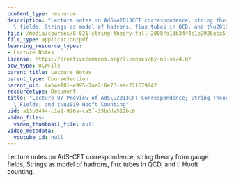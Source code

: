 ```yaml
---
content_type: resource
description: "Lecture notes on AdS\u2013CFT correspondence, string theory from gauge\
  \ fields, Strings as model of hadrons, flux tubes in QCD, and t\u2019 Hooft counting."
file: /media/courses/8-821-string-theory-fall-2008/a13b3444c1e2926aca5f25bdda522bc6_lecture07.pdf
file_type: application/pdf
learning_resource_types:
- Lecture Notes
license: https://creativecommons.org/licenses/by-nc-sa/4.0/
ocw_type: OCWFile
parent_title: Lecture Notes
parent_type: CourseSection
parent_uid: 4ab4ef81-e995-7ae2-8e73-eec271679242
resourcetype: Document
title: "Lecture 07 Preview of AdS\u2013CFT Correspondence; String Theory from Gauge\
  \ Fields; and t\u2019 Hooft Counting"
uid: a13b3444-c1e2-926a-ca5f-25bdda522bc6
video_files:
  video_thumbnail_file: null
video_metadata:
  youtube_id: null
---
```

Lecture notes on AdS–CFT correspondence, string theory from gauge fields, Strings as model of hadrons, flux tubes in QCD, and t’ Hooft counting.